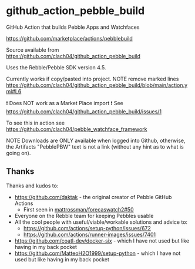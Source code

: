 # github_action_pebble_build

GitHub Action that builds Pebble Apps and Watchfaces

https://github.com/marketplace/actions/pebblebuild

Source available from https://github.com/clach04/github_action_pebble_build

Uses the Rebble/Pebble SDK version 4.5.

Currently works if copy/pasted into project. NOTE remove marked lines https://github.com/clach04/github_action_pebble_build/blob/main/action.yml#L6

:exclamation: Does NOT work as a Market Place import :exclamation: See https://github.com/clach04/github_action_pebble_build/issues/1

To see this in action see https://github.com/clach04/pebble_watchface_framework

NOTE Downloads are ONLY available when logged into Github, otherwise, the Artifacts "PebblePBW" text is not a link (without any hint as to what is going on).

## Thanks

Thanks and kudos to:

  * https://github.com/daktak - the original creator of Pebble GitHub Actions
      * First seen in [mattrossman/forecaswatch2#50](https://github.com/mattrossman/forecaswatch2/pull/50)
  * Everyone on the Rebble team for keeping Pebbles usable
  * All the cool people with useful/viable/workable solutions and advice to:
      * https://github.com/actions/setup-python/issues/672
      * https://github.com/actions/runner-images/issues/7401
  * https://github.com/coatl-dev/docker-six - which I have not used but like having in my back pocket
  * https://github.com/MatteoH2O1999/setup-python - which I have not used but like having in my back pocket
